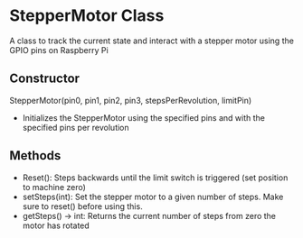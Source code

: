 # StepperMotor Class
A class to track the current state and interact with a stepper motor using the GPIO pins on Raspberry Pi

## Constructor
StepperMotor(pin0, pin1, pin2, pin3, stepsPerRevolution, limitPin)
- Initializes the StepperMotor using the specified pins and with the specified pins per revolution

## Methods
- Reset(): Steps backwards until the limit switch is triggered (set position to machine zero)
- setSteps(int): Set the stepper motor to a given number of steps. Make sure to reset() before using this.
- getSteps() -> int: Returns the current number of steps from zero the motor has rotated
